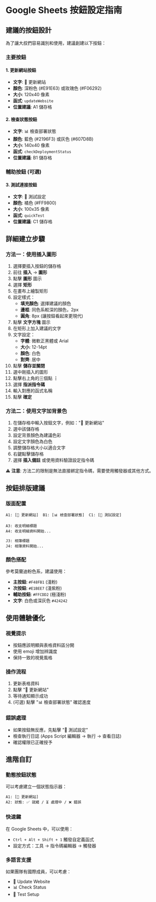 # Google Sheets 按鈕設定指南

## 建議的按鈕設計

為了讓大叔們容易識別和使用，建議創建以下按鈕：

### 主要按鈕

#### 1. 更新網站按鈕
- **文字**: 🚀 更新網站
- **顏色**: 深粉色 (#E91E63) 或玫瑰色 (#F06292)
- **大小**: 120x40 像素
- **函式**: `updateWebsite`
- **位置建議**: A1 儲存格

#### 2. 檢查狀態按鈕
- **文字**: 📊 檢查部署狀態
- **顏色**: 藍色 (#2196F3) 或灰色 (#607D8B)
- **大小**: 140x40 像素
- **函式**: `checkDeploymentStatus`
- **位置建議**: B1 儲存格

### 輔助按鈕 (可選)

#### 3. 測試連接按鈕
- **文字**: 🔧 測試設定
- **顏色**: 橘色 (#FF9800)
- **大小**: 100x35 像素
- **函式**: `quickTest`
- **位置建議**: C1 儲存格

## 詳細建立步驟

### 方法一：使用插入圖形

1. 選擇要插入按鈕的儲存格
2. 前往 **插入** → **圖形**
3. 點擊 **圖形** 圖示
4. 選擇 **矩形**
5. 在畫布上繪製矩形
6. 設定樣式：
   - **填充顏色**: 選擇建議的顏色
   - **邊框**: 同色系較深的顏色，2px
   - **圓角**: 8px (讓按鈕看起來更現代)
7. 點擊 **文字方塊** 圖示
8. 在矩形上加入建議的文字
9. 文字設定：
   - **字體**: 微軟正黑體或 Arial
   - **大小**: 12-14pt
   - **顏色**: 白色
   - **對齊**: 居中
10. 點擊 **儲存並關閉**
11. 選中剛插入的圖形
12. 點擊右上角的三個點 **⋮**
13. 選擇 **指派指令碼**
14. 輸入對應的函式名稱
15. 點擊 **確定**

### 方法二：使用文字加背景色

1. 在儲存格中輸入按鈕文字，例如："🚀 更新網站"
2. 選中該儲存格
3. 設定背景顏色為建議色彩
4. 設定文字顏色為白色
5. 調整儲存格大小以適合文字
6. 右鍵點擊儲存格
7. 選擇 **插入備註** 或使用資料驗證設定指令碼

⚠️ **注意**: 方法二的限制是無法直接綁定指令碼，需要使用觸發器或其他方式。

## 按鈕排版建議

### 版面配置

```
A1: [🚀 更新網站]  B1: [📊 檢查部署狀態]  C1: [🔧 測試設定]

A3: 收支明細標題
A4: 收支明細資料開始...

J3: 相簿標題  
J4: 相簿資料開始...
```

### 顏色搭配

參考莫蘭迪粉色系，建議使用：

- **主按鈕**: `#F48FB1` (淺粉)
- **次按鈕**: `#E1BEE7` (淺紫粉)
- **輔助按鈕**: `#FFCDD2` (極淺粉)
- **文字**: 白色或深灰色 `#424242`

## 使用體驗優化

### 視覺提示
- 按鈕應該明顯與表格資料區分開
- 使用 emoji 增加辨識度
- 保持一致的視覺風格

### 操作流程
1. 更新表格資料
2. 點擊 "🚀 更新網站"
3. 等待通知顯示成功
4. (可選) 點擊 "📊 檢查部署狀態" 確認進度

### 錯誤處理
- 如果按鈕無反應，先點擊 "🔧 測試設定"
- 檢查執行日誌 (Apps Script 編輯器 → 執行 → 查看日誌)
- 確認權限已正確授予

## 進階自訂

### 動態按鈕狀態

可以考慮建立一個狀態指示器：

```
A1: [🚀 更新網站]
A2: 狀態: ✅ 就緒 / ⏳ 處理中 / ❌ 錯誤
```

### 快速鍵

在 Google Sheets 中，可以使用：
- `Ctrl + Alt + Shift + 1` 觸發自定義函式
- 設定方式：工具 → 指令碼編輯器 → 觸發器

### 多語言支援

如果團隊有國際成員，可以考慮：
- 🚀 Update Website
- 📊 Check Status  
- 🔧 Test Setup